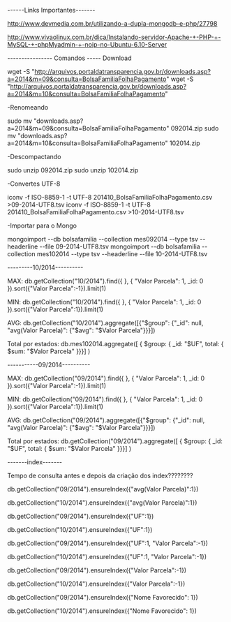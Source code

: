 ------Links Importantes-------

http://www.devmedia.com.br/utilizando-a-dupla-mongodb-e-php/27798

http://www.vivaolinux.com.br/dica/Instalando-servidor-Apache-+-PHP-+-MySQL-+-phpMyadmin-+-noip-no-Ubuntu-6.10-Server

---------------- Comandos -----
Download

wget -S "http://arquivos.portaldatransparencia.gov.br/downloads.asp?a=2014&m=09&consulta=BolsaFamiliaFolhaPagamento"
wget -S "http://arquivos.portaldatransparencia.gov.br/downloads.asp?a=2014&m=10&consulta=BolsaFamiliaFolhaPagamento"

-Renomeando

sudo mv  "downloads.asp?a=2014&m=09&consulta=BolsaFamiliaFolhaPagamento" 092014.zip
sudo mv  "downloads.asp?a=2014&m=10&consulta=BolsaFamiliaFolhaPagamento" 102014.zip

-Descompactando 

sudo unzip 092014.zip 
sudo unzip 102014.zip


-Convertes UTF-8

iconv -f ISO-8859-1 -t UTF-8 201410_BolsaFamiliaFolhaPagamento.csv >09-2014-UTF8.tsv
iconv -f ISO-8859-1 -t UTF-8 201410_BolsaFamiliaFolhaPagamento.csv >10-2014-UTF8.tsv


-Importar para o Mongo

mongoimport --db bolsafamilia --collection mes092014 --type tsv --headerline --file 09-2014-UTF8.tsv
mongoimport --db bolsafamilia --collection mes102014 --type tsv --headerline --file 10-2014-UTF8.tsv


---------10/2014----------

MAX: db.getCollection("10/2014").find({ },    { "Valor Parcela": 1, _id: 0 }).sort({"Valor Parcela":-1}).limit(1)

MIN: db.getCollection("10/2014").find({ },    { "Valor Parcela": 1, _id: 0 }).sort({"Valor Parcela":1}).limit(1)

AVG: db.getCollection("10/2014").aggregate([{"$group": {"_id": null, "avg(Valor Parcela)": {"$avg": "$Valor Parcela"}}}])

Total por estados: db.mes102014.aggregate([ { $group: { _id: "$UF", total: { $sum: "$Valor Parcela" }}}] )

-----------09/2014----------


MAX: db.getCollection("09/2014").find({ },    { "Valor Parcela": 1, _id: 0 }).sort({"Valor Parcela":-1}).limit(1)

MIN: db.getCollection("09/2014").find({ },    { "Valor Parcela": 1, _id: 0 }).sort({"Valor Parcela":1}).limit(1)

AVG: db.getCollection("09/2014").aggregate([{"$group": {"_id": null, "avg(Valor Parcela)": {"$avg": "$Valor Parcela"}}}])

Total por estados: db.getCollection("09/2014").aggregate([ { $group: { _id: "$UF", total: { $sum: "$Valor Parcela" }}}] )

-------index-------

Tempo de consulta antes e depois da criação dos index????????



db.getCollection("09/2014").ensureIndex({"avg(Valor Parcela)":1})

db.getCollection("10/2014").ensureIndex({"avg(Valor Parcela)":1})

db.getCollection("09/2014").ensureIndex({"UF":1})

db.getCollection("10/2014").ensureIndex({"UF":1})

db.getCollection("09/2014").ensureIndex({"UF":1, "Valor Parcela":-1})

db.getCollection("10/2014").ensureIndex({"UF":1, "Valor Parcela":-1})

db.getCollection("09/2014").ensureIndex({"Valor Parcela":-1})

db.getCollection("10/2014").ensureIndex({"Valor Parcela":-1})

db.getCollection("09/2014").ensureIndex({"Nome Favorecido": 1})

db.getCollection("10/2014").ensureIndex({"Nome Favorecido": 1})
